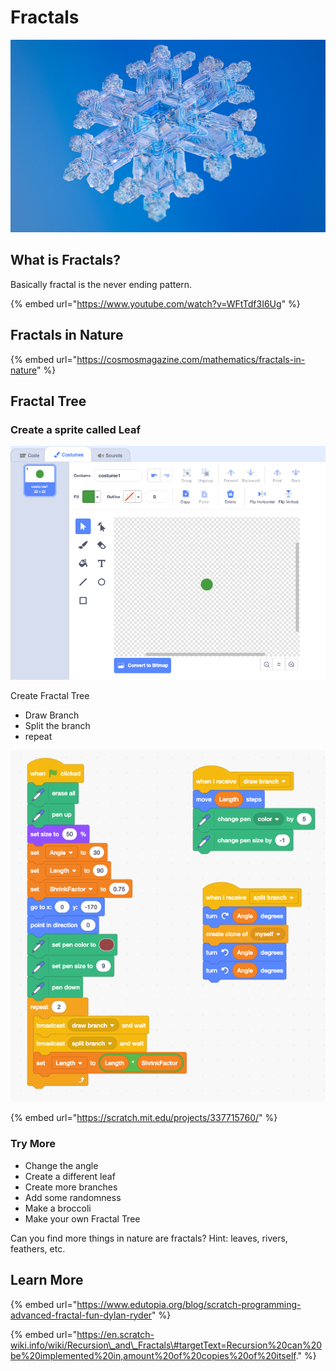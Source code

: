 # Fractals

![](../../.gitbook/assets/fractalsnowflake.jpg)

## What is Fractals?

Basically fractal is the never ending pattern. 

{% embed url="https://www.youtube.com/watch?v=WFtTdf3I6Ug" %}

## Fractals in Nature

{% embed url="https://cosmosmagazine.com/mathematics/fractals-in-nature" %}

## Fractal Tree

### Create a sprite called Leaf

![](../../.gitbook/assets/screenshot-2019-10-19-19.50.41.png)

Create Fractal Tree

* Draw Branch
* Split the branch
* repeat

![](../../.gitbook/assets/screenshot-2019-10-19-20.14.12.png)

{% embed url="https://scratch.mit.edu/projects/337715760/" %}



### Try More

* Change the angle
* Create a different leaf
* Create more branches
* Add some randomness 
* Make a broccoli 
* Make your own Fractal Tree

Can you find more things in nature are fractals? Hint: leaves, rivers, feathers, etc.





## Learn More

{% embed url="https://www.edutopia.org/blog/scratch-programming-advanced-fractal-fun-dylan-ryder" %}

{% embed url="https://en.scratch-wiki.info/wiki/Recursion\_and\_Fractals\#targetText=Recursion%20can%20be%20implemented%20in,amount%20of%20copies%20of%20itself." %}







